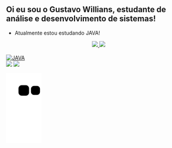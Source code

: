 ## Oi eu sou o Gustavo Willians, estudante de análise e desenvolvimento de sistemas!
 
 - Atualmente estou estudando JAVA!


<div align="center">
  <a href="https://github.com/GustavoWillians">
  <img height="180em" src="https://github-readme-stats.vercel.app/api?username=GustavoWillians&show_icons=true&theme=vision-friendly-dark&include_all_commits=true&count_private=true"/>
  <img height="180em" src="https://github-readme-stats.vercel.app/api/top-langs/?username=GustavoWillians&layout=compact&langs_count=7&theme=vision-friendly-dark"/>
  
</div>

<div style="display: inline_block"><br>
  <img align="center" alt="JAVA" height="30" width="40" src="https://cdn.jsdelivr.net/gh/devicons/devicon/icons/java/java-plain-wordmark.svg">
          
</div>

<div>  
  <a href = "mailto:guswillians@outlook.com"><img src="https://img.shields.io/badge/Microsoft_Outlook-0078D4?style=for-the-badge&logo=microsoft-outlook&logoColor=white" target="_blank"></a>
  <a href="https://www.linkedin.com/in/guswillians/" target="_blank"><img src="https://img.shields.io/badge/-LinkedIn-%230077B5?style=for-the-badge&logo=linkedin&logoColor=white" target="_blank"></a> 
 
 ![Snake animation](https://github.com/GustavoWillians/GustavoWillians/blob/output/github-contribution-grid-snake.svg)
</div>

                    
